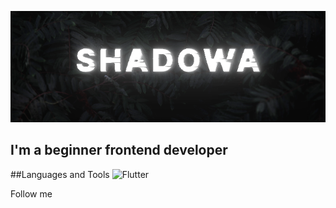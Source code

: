   ![Header](https://github.com/Shadowa123Baran/shadowa123baran/blob/main/static.png?raw=true)

  ## I'm a beginner frontend developer
  
  ##Languages and Tools
  ![Flutter](https://img.shields.io/badge/-Flutter-111115?style=for-the-badge&logo=appveyor)
  
  Follow me
